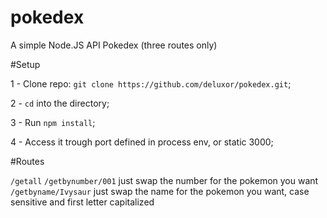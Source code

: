 # pokedex
A simple Node.JS API Pokedex (three routes only)

#Setup

1 - Clone repo:
``` git clone https://github.com/deluxor/pokedex.git ```;

2 - ```cd``` into the directory;

3 - Run ```npm install```;

4 - Access it trough port defined in process env, or static 3000;

#Routes

```/getall```
```/getbynumber/001``` just swap the number for the pokemon you want
```/getbyname/Ivysaur``` just swap the name for the pokemon you want, case sensitive and first letter capitalized